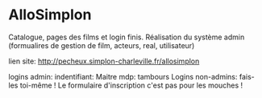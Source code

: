 # AlloSimplon

Catalogue, pages des films et login finis.
Réalisation du système admin (formualires de gestion de film, acteurs, real, utilisateur)

lien site: http://pecheux.simplon-charleville.fr/allosimplon

logins admin:
indentifiant: Maitre
mdp: tambours
Logins non-admins: fais-les toi-même ! Le formulaire d'inscription c'est pas pour les mouches !

